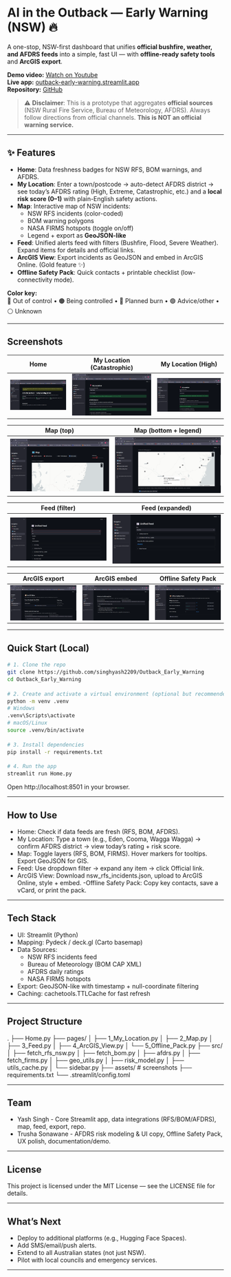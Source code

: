 # AI in the Outback — Early Warning (NSW) 🔥

A one-stop, NSW-first dashboard that unifies **official bushfire, weather, and AFDRS feeds** into a simple, fast UI — with **offline-ready safety tools** and **ArcGIS export**.

**Demo video:** [Watch on Youtube](https://youtu.be/CYK1DZcK1wc)  
**Live app:** [outback-early-warning.streamlit.app](https://outback-early-warning.streamlit.app)  
**Repository:** [GitHub](https://github.com/singhyash2209/Outback_Early_Warning)

> ⚠️ **Disclaimer**: This is a prototype that aggregates **official sources** (NSW Rural Fire Service, Bureau of Meteorology, AFDRS). Always follow directions from official channels. **This is NOT an official warning service.**

---

## ✨ Features

- **Home**: Data freshness badges for NSW RFS, BOM warnings, and AFDRS.
- **My Location**: Enter a town/postcode → auto-detect AFDRS district → see today’s AFDRS rating (High, Extreme, Catastrophic, etc.) and a **local risk score (0–1)** with plain-English safety actions.
- **Map**: Interactive map of NSW incidents:
  - NSW RFS incidents (color-coded)
  - BOM warning polygons
  - NASA FIRMS hotspots (toggle on/off)
  - Legend + export as **GeoJSON-like**
- **Feed**: Unified alerts feed with filters (Bushfire, Flood, Severe Weather). Expand items for details and official links.
- **ArcGIS View**: Export incidents as GeoJSON and embed in ArcGIS Online. (Gold feature ✨)
- **Offline Safety Pack**: Quick contacts + printable checklist (low-connectivity mode).

**Color key:**  
🔴 Out of control • 🟠 Being controlled • 🔵 Planned burn • 🟢 Advice/other • ⚪ Unknown

---

## Screenshots

| Home | My Location (Catastrophic) | My Location (High) |
|------|-----------------------------|---------------------|
| ![Home](assets/home_page.png) | ![Catastrophic](assets/my_location_catastrophic_top.png) | ![High](assets/my_location_high_top.png) |

| Map (top) | Map (bottom + legend) |
|-----------|------------------------|
| ![Map top](assets/map_top.png) | ![Map bottom](assets/map_bottom.png) |

| Feed (filter) | Feed (expanded) |
|---------------|-----------------|
| ![Feed filter](assets/feed_dropdown.png) | ![Feed expanded](assets/feed_expanded_item.png) |

| ArcGIS export | ArcGIS embed | Offline Safety Pack |
|---------------|--------------|----------------------|
| ![ArcGIS top](assets/ArcGIS_top.png) | ![ArcGIS bottom](assets/ArcGIS_bottom.png) | ![Offline pack](assets/offline_safety_pack.png) |

---

## Quick Start (Local)

```bash
# 1. Clone the repo
git clone https://github.com/singhyash2209/Outback_Early_Warning
cd Outback_Early_Warning

# 2. Create and activate a virtual environment (optional but recommended)
python -m venv .venv
# Windows
.venv\Scripts\activate
# macOS/Linux
source .venv/bin/activate

# 3. Install dependencies
pip install -r requirements.txt

# 4. Run the app
streamlit run Home.py
```
Open http://localhost:8501 in your browser.

---

## How to Use

- Home: Check if data feeds are fresh (RFS, BOM, AFDRS).
- My Location: Type a town (e.g., Eden, Cooma, Wagga Wagga) → confirm AFDRS district → view today’s rating + risk score.
- Map: Toggle layers (RFS, BOM, FIRMS). Hover markers for tooltips. Export GeoJSON for GIS.
- Feed: Use dropdown filter → expand any item → click Official link.
- ArcGIS View: Download nsw_rfs_incidents.json, upload to ArcGIS Online, style + embed.
-Offline Safety Pack: Copy key contacts, save a vCard, or print the pack.

---

## Tech Stack

- UI: Streamlit (Python)
- Mapping: Pydeck / deck.gl (Carto basemap)
- Data Sources:
  - NSW RFS incidents feed
  - Bureau of Meteorology (BOM CAP XML)
  - AFDRS daily ratings
  - NASA FIRMS hotspots
- Export: GeoJSON-like with timestamp + null-coordinate filtering
- Caching: cachetools.TTLCache for fast refresh

---

## Project Structure
.
├── Home.py
├── pages/
│   ├── 1_My_Location.py
│   ├── 2_Map.py
│   ├── 3_Feed.py
│   ├── 4_ArcGIS_View.py
│   └── 5_Offline_Pack.py
├── src/
│   ├── fetch_rfs_nsw.py
│   ├── fetch_bom.py
│   ├── afdrs.py
│   ├── fetch_firms.py
│   ├── geo_utils.py
│   ├── risk_model.py
│   ├── utils_cache.py
│   └── sidebar.py
├── assets/               # screenshots
├── requirements.txt
└── .streamlit/config.toml

---

## Team

- Yash Singh - Core Streamlit app, data integrations (RFS/BOM/AFDRS), map, feed, export, repo.
- Trusha Sonawane - AFDRS risk modeling & UI copy, Offline Safety Pack, UX polish, documentation/demo.

---

## License

This project is licensed under the MIT License — see the LICENSE
 file for details.

---

## What’s Next

- Deploy to additional platforms (e.g., Hugging Face Spaces).
- Add SMS/email/push alerts.
- Extend to all Australian states (not just NSW).
- Pilot with local councils and emergency services.

---
